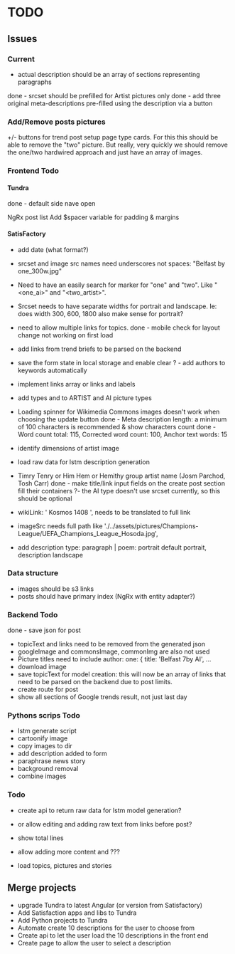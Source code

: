 # TODO

## Issues

### Current

- actual description should be an array of sections representing paragraphs

done - srcset should be prefilled for Artist pictures only
done - add three original meta-descriptions pre-filled using the description via a button

### Add/Remove posts pictures

+/- buttons for trend post setup page type cards.
For this this should be able to remove the "two" picture.
But really, very quickly we should remove the one/two hardwired approach and just have an array of images.

### Frontend Todo

#### Tundra

done - default side nave open

NgRx post list
Add $spacer variable for padding & margins

#### SatisFactory

- add date (what format?)
- srcset and  image src names need underscores not spaces: "Belfast by one_300w.jpg"
- Need to have an easily search for marker for "one" and "two".  Like "<one_ai>" and "<two_artist>".
- Srcset needs to have separate widths for portrait and landscape.  Ie: does width 300, 600, 1800 also make sense for portrait?
- need to allow multiple links for topics.
done - mobile check for layout change not working on first load

- add links from trend briefs to be parsed on the backend
- save the form state in local storage and enable clear
? - add authors to keywords automatically
- implement links array or links and labels
- add types <none> and <mashup> to ARTIST and AI picture types
- Loading spinner for Wikimedia Commons images doesn't work when choosing the update button
done - Meta description length: a minimum of 100 characters is recommended & show characters count
done - Word count total: 115, Corrected word count: 100, Anchor text words: 15
- identify dimensions of artist image
- load raw data for lstm description generation
- Timry Tenry or Him Hem or Hemithy group artist name (Josm Parchod, Tosh Carr)
done - make title/link input fields on the create post section fill their containers
?- the AI type doesn't use srcset currently, so this should be optional
- wikiLink: ' Kosmos 1408 ', needs to be translated to full link
- imageSrc needs full path like './../assets/pictures/Champions-League/UEFA_Champions_League_Hosoda.jpg',
- add description type: paragraph | poem: portrait default portrait, description landscape 

### Data structure

- images should be s3 links
- posts should have primary index (NgRx with entity adapter?)

### Backend Todo

done - save json for post

- topicText and links need to be removed from the generated json
- googleImage and commonsImage, commonImg are also not used
- Picture titles need to include author: one: { title: 'Belfast 7by AI', ...
- download image
- save topicText for model creation: this will now be an array of links that need to be parsed on the backend due to post limits.
- create route for post
- show all sections of Google trends result, not just last day

### Pythons scrips Todo

- lstm generate script
- cartoonify image
- copy images to dir
- add description added to form
- paraphrase news story
- background removal
- combine images

### Todo

- create api to return raw data for lstm model generation?
- or allow editing and adding raw text from links before post?
- show total lines
- allow adding more content and ???

- load topics, pictures and stories

## Merge projects

- upgrade Tundra to latest Angular (or version from Satisfactory)
- Add Satisfaction apps and libs to Tundra
- Add Python projects to Tundra
- Automate create 10 descriptions for the user to choose from
- Create api to let the user load the 10 descriptions in the front end
- Create page to allow the user to select a description
